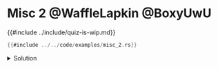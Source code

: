 # Misc 2 @WaffleLapkin @BoxyUwU

{{#include ../include/quiz-is-wip.md}}

```rust
{{#include ../../code/examples/misc_2.rs}}
```

<details>
<summary>Solution</summary>

```
{{#include ../../code/examples/stderr/misc_2.stderr}}
```

There is a lot of fluff, the mistake is on the second to last line.
`dbg!` returns its argument after printing to the `stderr`, which means that you need to use `;` after it in cases like this.

<!-- 
FIXME: should we remove *some* fluff?
       reading long examples is not very fun.
       IMO having fluff here is important to make this hard,
       but maybe we don't need that much.

       I was thinking of maybe using `.for_each(|item| dbg!(item))` and iterators instead of this.
-->

</details>

